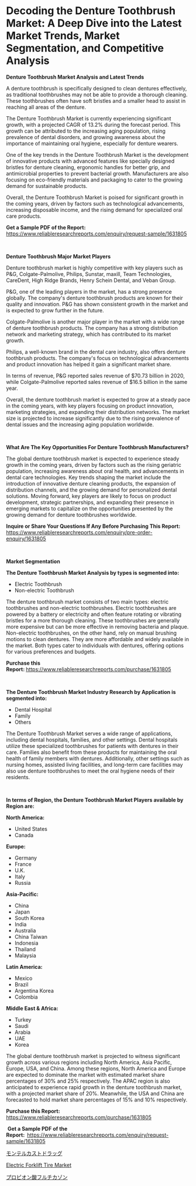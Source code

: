 <p><h1>Decoding the Denture Toothbrush Market: A Deep Dive into the Latest Market Trends, Market Segmentation, and Competitive Analysis</h1></p><p><strong>Denture Toothbrush Market Analysis and Latest Trends</strong></p>
<p><p>A denture toothbrush is specifically designed to clean dentures effectively, as traditional toothbrushes may not be able to provide a thorough cleaning. These toothbrushes often have soft bristles and a smaller head to assist in reaching all areas of the denture.</p><p>The Denture Toothbrush Market is currently experiencing significant growth, with a projected CAGR of 13.2% during the forecast period. This growth can be attributed to the increasing aging population, rising prevalence of dental disorders, and growing awareness about the importance of maintaining oral hygiene, especially for denture wearers.</p><p>One of the key trends in the Denture Toothbrush Market is the development of innovative products with advanced features like specially designed bristles for denture cleaning, ergonomic handles for better grip, and antimicrobial properties to prevent bacterial growth. Manufacturers are also focusing on eco-friendly materials and packaging to cater to the growing demand for sustainable products.</p><p>Overall, the Denture Toothbrush Market is poised for significant growth in the coming years, driven by factors such as technological advancements, increasing disposable income, and the rising demand for specialized oral care products.</p></p>
<p><strong>Get a Sample PDF of the Report:&nbsp;</strong> <a href="https://www.reliableresearchreports.com/enquiry/request-sample/1631805">https://www.reliableresearchreports.com/enquiry/request-sample/1631805</a></p>
<p>&nbsp;</p>
<p><strong>Denture Toothbrush Major Market Players</strong></p>
<p><p>Denture toothbrush market is highly competitive with key players such as P&G, Colgate-Palmolive, Philips, Sunstar, maxill, Team Technologies, CareDent, High Ridge Brands, Henry Schein Dental, and Veban Group. </p><p>P&G, one of the leading players in the market, has a strong presence globally. The company's denture toothbrush products are known for their quality and innovation. P&G has shown consistent growth in the market and is expected to grow further in the future.</p><p>Colgate-Palmolive is another major player in the market with a wide range of denture toothbrush products. The company has a strong distribution network and marketing strategy, which has contributed to its market growth.</p><p>Philips, a well-known brand in the dental care industry, also offers denture toothbrush products. The company's focus on technological advancements and product innovation has helped it gain a significant market share.</p><p>In terms of revenue, P&G reported sales revenue of $70.73 billion in 2020, while Colgate-Palmolive reported sales revenue of $16.5 billion in the same year.</p><p>Overall, the denture toothbrush market is expected to grow at a steady pace in the coming years, with key players focusing on product innovation, marketing strategies, and expanding their distribution networks. The market size is projected to increase significantly due to the rising prevalence of dental issues and the increasing aging population worldwide.</p></p>
<p>&nbsp;</p>
<p><strong>What Are The Key Opportunities For Denture Toothbrush Manufacturers?</strong></p>
<p><p>The global denture toothbrush market is expected to experience steady growth in the coming years, driven by factors such as the rising geriatric population, increasing awareness about oral health, and advancements in dental care technologies. Key trends shaping the market include the introduction of innovative denture cleaning products, the expansion of distribution channels, and the growing demand for personalized dental solutions. Moving forward, key players are likely to focus on product development, strategic partnerships, and expanding their presence in emerging markets to capitalize on the opportunities presented by the growing demand for denture toothbrushes worldwide.</p></p>
<p><strong>Inquire or Share Your Questions If Any Before Purchasing This Report:</strong> <a href="https://www.reliableresearchreports.com/enquiry/pre-order-enquiry/1631805">https://www.reliableresearchreports.com/enquiry/pre-order-enquiry/1631805</a></p>
<p>&nbsp;</p>
<p><strong>Market Segmentation</strong></p>
<p><strong>The Denture Toothbrush Market Analysis by types is segmented into:</strong></p>
<p><ul><li>Electric Toothbrush</li><li>Non-electric Toothbrush</li></ul></p>
<p><p>The denture toothbrush market consists of two main types: electric toothbrushes and non-electric toothbrushes. Electric toothbrushes are powered by a battery or electricity and often feature rotating or vibrating bristles for a more thorough cleaning. These toothbrushes are generally more expensive but can be more effective in removing bacteria and plaque. Non-electric toothbrushes, on the other hand, rely on manual brushing motions to clean dentures. They are more affordable and widely available in the market. Both types cater to individuals with dentures, offering options for various preferences and budgets.</p></p>
<p><strong>Purchase this Report:&nbsp;</strong><a href="https://www.reliableresearchreports.com/purchase/1631805">https://www.reliableresearchreports.com/purchase/1631805</a></p>
<p>&nbsp;</p>
<p><strong>The Denture Toothbrush Market Industry Research by Application is segmented into:</strong></p>
<p><ul><li>Dental Hospital</li><li>Family</li><li>Others</li></ul></p>
<p><p>The Denture Toothbrush Market serves a wide range of applications, including dental hospitals, families, and other settings. Dental hospitals utilize these specialized toothbrushes for patients with dentures in their care. Families also benefit from these products for maintaining the oral health of family members with dentures. Additionally, other settings such as nursing homes, assisted living facilities, and long-term care facilities may also use denture toothbrushes to meet the oral hygiene needs of their residents.</p></p>
<p>&nbsp;</p>
<p><strong>In terms of Region, the Denture Toothbrush Market Players available by Region are:</strong></p>
<p>
    <p> <strong> North America: </strong>
        <ul>
            <li>United States</li>
            <li>Canada</li>
        </ul>
        </p> 
    <p> <strong> Europe: </strong>
        <ul>
            <li>Germany</li>
            <li>France</li>
            <li>U.K.</li>
            <li>Italy</li>
            <li>Russia</li>
        </ul>
        </p> 
    <p> <strong> Asia-Pacific: </strong>
        <ul>
            <li>China</li>
            <li>Japan</li>
            <li>South Korea</li>
            <li>India</li>
            <li>Australia</li>
            <li>China Taiwan</li>
            <li>Indonesia</li>
            <li>Thailand</li>
            <li>Malaysia</li>
        </ul>
        </p> 
    <p> <strong> Latin America: </strong>
        <ul>
            <li>Mexico</li>
            <li>Brazil</li>
            <li>Argentina Korea</li>
            <li>Colombia</li>
        </ul>
        </p> 
    <p> <strong> Middle East & Africa: </strong>
        <ul>
            <li>Turkey</li>
            <li>Saudi</li>
            <li>Arabia</li>
            <li>UAE</li>
            <li>Korea</li>
        </ul>
    </p>
    </p>
<p><p>The global denture toothbrush market is projected to witness significant growth across various regions including North America, Asia Pacific, Europe, USA, and China. Among these regions, North America and Europe are expected to dominate the market with estimated market share percentages of 30% and 25% respectively. The APAC region is also anticipated to experience rapid growth in the denture toothbrush market, with a projected market share of 20%. Meanwhile, the USA and China are forecasted to hold market share percentages of 15% and 10% respectively.</p></p>
<p><strong>Purchase this Report: </strong><a href="https://www.reliableresearchreports.com/purchase/1631805">https://www.reliableresearchreports.com/purchase/1631805</a></p>
<p>&nbsp;<strong>Get a Sample PDF of the Report:&nbsp;&nbsp;</strong><a href="https://www.reliableresearchreports.com/enquiry/request-sample/1631805">https://www.reliableresearchreports.com/enquiry/request-sample/1631805</a></p>
<p><strong></strong></p>
<p><p><a href="https://medium.com/@shawnsmihv6/%E3%83%A2%E3%83%B3%E3%83%86%E3%83%AB%E3%82%AB%E3%82%B9%E3%83%88%E8%96%AC%E5%B8%82%E5%A0%B4%E3%83%AC%E3%83%9D%E3%83%BC%E3%83%88%E3%81%AF-%E3%81%93%E3%81%AE%E5%B8%82%E5%A0%B4%E3%81%AE%E6%9C%80%E6%96%B0%E3%81%AE%E3%83%88%E3%83%AC%E3%83%B3%E3%83%89%E3%81%A8%E6%88%90%E9%95%B7%E6%A9%9F%E4%BC%9A%E3%82%92%E6%98%8E%E3%82%89%E3%81%8B%E3%81%AB%E3%81%97%E3%81%BE%E3%81%99-6ade860da30a">モンテルカストドラッグ</a></p><p><a href="https://fuschia-pecorino-a6d.notion.site/Electric-Forklift-Tire-Market-Share-Market-New-Trends-Analysis-Report-By-Type-By-Application-By--d38cf7a2b9214a3fbc251eb24e680fe8">Electric Forklift Tire Market</a></p><p><a href="https://medium.com/@nicholas.ellison0076890/%E3%83%95%E3%83%AB%E3%83%81%E3%82%AB%E3%82%BE%E3%83%B3%E3%83%97%E3%83%AD%E3%83%94%E3%82%AA%E3%83%B3%E9%85%B8%E5%B8%82%E5%A0%B4%E8%A6%8F%E6%A8%A1-%E5%B8%82%E5%A0%B4%E5%B1%95%E6%9C%9B%E3%81%A8%E5%B8%82%E5%A0%B4%E4%BA%88%E6%B8%AC-2024-2031-7bc016c23693">プロピオン酸フルチカゾン</a></p></p>